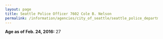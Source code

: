 ```yaml
---
layout: page
title: Seattle Police Officer 7602 Cole B. Nelson
permalink: /information/agencies/city_of_seattle/seattle_police_department/copbook/7602/
---
```


**Age as of Feb. 24, 2016:** 27
